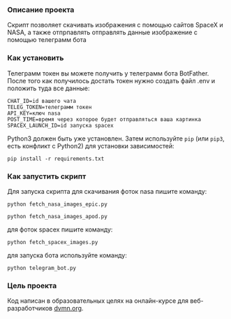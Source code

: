 ### Описание проекта

Скрипт позволяет скачивать изображения с помощью сайтов SpaceX и NASA, а также отпрпавлять отправлять данные изображение с помощью телеграмм бота

### Как установить

Телеграмм токен вы можете получить у телеграмм бота BotFather. После того как получилось достать токен нужно создать файл .env и положить туда все данные:
```
CHAT_ID=id вашего чата
TELEG_TOKEN=телеграмм токен
API_KEY=ключ nasa
POST_TIME=время через которое будет отправляться ваша картинка
SPACEX_LAUNCH_ID=id запуска spacex
```

Python3 должен быть уже установлен.
Затем используйте `pip` (или `pip3`, есть конфликт с Python2) для установки зависимостей:
```
pip install -r requirements.txt
```

### Как запустить скрипт

Для запуска скрипта для скачивания фоток nasa пишите команду:
```
python fetch_nasa_images_epic.py

python fetch_nasa_images_apod.py
```
для фоток spacex пишите команду:
```
python fetch_spacex_images.py
```
для запуска бота используйте команду:
```
python telegram_bot.py
```

### Цель проекта

Код написан в образовательных целях на онлайн-курсе для веб-разработчиков [dvmn.org](https://dvmn.org/).